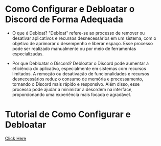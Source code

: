 # Como Configurar e Debloatar o Discord de Forma Adequada

+ O que é Debloat?
"Debloat" refere-se ao processo de remover ou desativar aplicativos e recursos desnecessários em um sistema, com o objetivo de aprimorar o desempenho e liberar espaço. Esse processo pode ser realizado manualmente ou por meio de ferramentas especializadas.

+ Por que Debloatar o Discord?
Debloatar o Discord pode aumentar a eficiência do aplicativo, especialmente em sistemas com recursos limitados. A remoção ou desativação de funcionalidades e recursos desnecessários reduz o consumo de memória e processamento, tornando o Discord mais rápido e responsivo. Além disso, esse processo pode ajudar a minimizar a desordem na interface, proporcionando uma experiência mais focada e agradável.

# Tutorial de Como Configurar e Debloatar
[Click Here](https://youtu.be/nTQZOIF0_mE)

